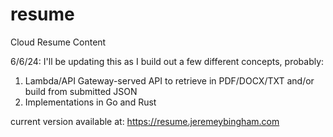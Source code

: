 # resume
Cloud Resume Content

6/6/24:
I'll be updating this as I build out a few different concepts, probably:

1) Lambda/API Gateway-served API to retrieve in PDF/DOCX/TXT and/or build from submitted JSON
2) Implementations in Go and Rust

current version available at:
https://resume.jeremeybingham.com

